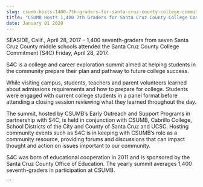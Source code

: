```yaml
---
slug: csumb-hosts-1400-7th-graders-for-santa-cruz-county-college-commitment-april-28
title: "CSUMB Hosts 1,400 7th Graders for Santa Cruz County College Commitment April 28"
date: January 01 2020
---
```


 
<p>
  SEASIDE, Calif., April 28, 2017 – 1,400 seventh-graders from seven Santa Cruz
  County middle schools attended the Santa Cruz County College Commitment (S4C)
  Friday, April 28, 2017.
</p>
<p>
  S4C is a college and career exploration summit aimed at helping students in
  the community prepare their plan and pathway to future college success.
</p>
<p>
  While visiting campus, students, teachers and parent volunteers learned about
  admissions requirements and how to prepare for college. Students were engaged
  with current college students in a panel format before attending a closing
  session reviewing what they learned throughout the day.
</p>
<p>
  The summit, hosted by CSUMB’s Early Outreach and Support Programs in
  partnership with S4C, is held in conjunction with CSUMB, Cabrillo College,
  School Districts of the City and County of Santa Cruz and UCSC. Hosting
  community events such as S4C is in keeping with CSUMB’s role as a community
  resource, providing forums and discussions that can impact thought and action
  on issues important to our community.
</p>
<p>
  S4C was born of educational cooperation in 2011 and is sponsored by the Santa
  Cruz County Office of Education. The yearly summit averages 1,400
  seventh&#45;graders in participation at CSUMB.
</p>
```
